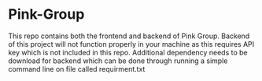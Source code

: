 # Pink-Group
This repo contains both the frontend and backend of Pink Group. 
Backend of this project will not function properly in your machine as this requires API key which is not included in this repo.
Additional dependency needs to be download for backend which can be done through running a simple command line on file called requirment.txt 

